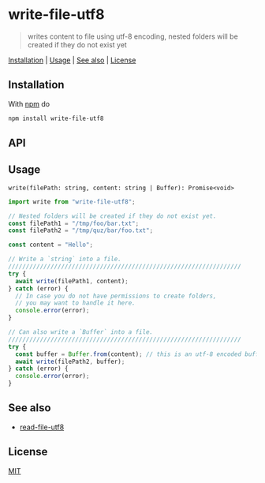 # write-file-utf8

> writes content to file using utf-8 encoding, nested folders will be created if they do not exist yet

[Installation](#installation) |
[Usage](#usage) |
[See also](#see-also) |
[License](#license)

## Installation

With [npm](https://npmjs.org/) do

```sh
npm install write-file-utf8
```

## API

## Usage

`write(filePath: string, content: string | Buffer): Promise<void>`

```javascript
import write from "write-file-utf8";

// Nested folders will be created if they do not exist yet.
const filePath1 = "/tmp/foo/bar.txt";
const filePath2 = "/tmp/quz/bar/foo.txt";

const content = "Hello";

// Write a `string` into a file.
//////////////////////////////////////////////////////////////////
try {
  await write(filePath1, content);
} catch (error) {
  // In case you do not have permissions to create folders,
  // you may want to handle it here.
  console.error(error);
}

// Can also write a `Buffer` into a file.
//////////////////////////////////////////////////////////////////
try {
  const buffer = Buffer.from(content); // this is an utf-8 encoded buffer
  await write(filePath2, buffer);
} catch (error) {
  console.error(error);
}
```

## See also

- [read-file-utf8](https://fibo.github.io/read-file-utf8)

## License

[MIT](https://fibo.github.io/mit-license/)
